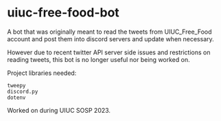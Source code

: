 # uiuc-free-food-bot

A bot that was originally meant to read the tweets from UIUC_Free_Food account and post them into discord servers and update when necessary.

However due to recent twitter API server side issues and restrictions on reading tweets, this bot is no longer useful nor being worked on.

Project libraries needed:
```
tweepy
discord.py
dotenv
```

Worked on during UIUC SOSP 2023.